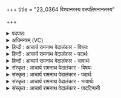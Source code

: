 +++
title = "23_0364 विश्वानरस्य वस्पतिमनानतस्य"

+++
<details><summary>पदपाठः</summary>

वि꣣श्वा꣡न꣢रस्य। वि꣣श्व꣢। नर꣣स्य। वः। प꣡ति꣢꣯म्। अ꣡ना꣢꣯नतस्य। अन्। आ꣣नतस्य। श꣡व꣢꣯सः। ए꣡वैः꣢꣯। च꣣। चर्षणीना꣢म्। ऊ꣣ती꣢। हु꣣वे। र꣡था꣢꣯नाम्। ३६४।
</details>

<details><summary>अधिमन्त्रम् (VC)</summary>

- इन्द्रः
- प्रियमेध आङ्गिरसः
- अनुष्टुप्
- गान्धारः
- ऐन्द्रं काण्डम्
</details>

<details><summary>हिन्दी : आचार्य रामनाथ वेदालंकार - विषयः</summary>

अगले मन्त्र में बलाधिपति परमेश्वर और राजा का आह्वान किया गया है।
</details>

<details><summary>हिन्दी : आचार्य रामनाथ वेदालंकार - पदार्थः</summary>

पदार्थान्वयभाषाः -  प्रथम—परमात्मा के पक्ष में। हे इन्द्र जगदीश्वर ! (विश्वानरस्य) सब जगत् के सञ्चालक (अनानतस्य) कहीं भी न झुकनेवाले अर्थात् पराजित न होनेवाले (शवसः) बल के (पतिम्) अधीश्वर (वः) आपको (चर्षणीनाम्) मनुष्यों की (एवैः) सत्कामनाओं की पूर्तियों के लिए, और (रथानाम्) उनके शरीररूप रथों को (ऊती) लक्ष्य के प्रति प्रेरित करने तथा रक्षित करने के लिए, मैं (हुवे) पुकारता हूँ ॥ द्वितीय—राजा के पक्ष में। हे राजन् ! (विश्वानरस्य) सबसे आगे जानेवाली, (अनानतस्य) शत्रुओं के आगे न झुकनेवाली अर्थात् उनसे पराजित न होनेवाली (शवसः) सेना के (पतिम्) स्वामी (वः) आपको (चर्षणीनाम्) प्रजाजनों की (एवैः) महत्त्वाकांक्षाओं तथा प्रारब्ध कार्यों की पूर्ति के लिए, और (रथानाम्) विमानादि यानों को (ऊती) चलाने के लिए (हुवे) पुकारता हूँ ॥५॥ इस मन्त्र में श्लेषालङ्कार है ॥५॥
</details>

<details><summary>हिन्दी : आचार्य रामनाथ वेदालंकार - भावार्थः</summary>

भावार्थभाषाः -  जगदीश्वर ही जीवात्माओं को उनकी जीवनयात्रा के लिए कर्मानुसार उत्कृष्ट मानव शरीररूप रथ प्रदान करता है। वैसे ही राजा राष्ट्र में प्रजाजनों की शीघ्र यात्रा के लिए विमानादि रथों का निर्माण कराये ॥५॥
</details>

<details><summary>संस्कृत : आचार्य रामनाथ वेदालंकार - विषयः</summary>

अथ बलाधिपतिः परमेश्वरो नृपतिश्चाहूयते।
</details>

<details><summary>संस्कृत : आचार्य रामनाथ वेदालंकार - पदार्थः</summary>

पदार्थान्वयभाषाः -  प्रथमः—परमात्मपरः। हे इन्द्र जगदीश्वर ! (विश्वानरस्य) सर्वजगत्संचालकस्य। विश्वं सर्वं जगत् नृणाति नयतीति विश्वानरः। पूर्वपदस्य दीर्घश्छान्दसः। नॄ नये क्र्यादिः। (अनानतस्य) क्वचिदपि अपराजितस्य (शवसः) बलस्य (पतिम्) अधीश्वरम् (वः) त्वाम् छन्दसि षष्ठीचतुर्थीद्वितीयासु एकवचनस्यापि युष्मदस्मदोर्वस्नसादेशौ दृश्येते। चर्षणीनाम् मनुष्याणाम् (एवैः) कामैः निमित्तभूतैः। एवैः कामैरिति यास्कः। निरु० १२।२०। तेषां सत्कामानां पूर्त्यर्थमिति भावः, (रथानाम्) तदीयशरीररथानाम् (ऊती) लक्ष्यं प्रति प्रेरणाय रक्षणाय च। गत्यर्थस्य रक्षणार्थस्य च अव धातोः क्तिनि निपातः ‘ऊतिः’ इति। ततः ऊतिशब्दात् चतुर्थ्येकवचने ‘सुपां सुलुक्०। ७।१।३९’ इति पूर्वसवर्णदीर्घः। अहम् (हुवे) आह्वयामि ॥ अथ द्वितीयः—राजपरः। हे राजन् ! विश्वानरस्य सर्वेभ्योऽग्रेसरस्य, (अनानतस्य) शत्रूणां पुरतः अपराजितस्य (शवसः) सैन्यस्य (पतिम्) अधीश्वरम् (वः) त्वाम् (चर्षणीनाम्) प्रजाजनानाम् (एवैः) महत्त्वाकाङ्क्षाणां प्रारब्धानां महतां कार्याणां वा पूर्त्यर्थम्। एवः इति इच्छार्थाद् गत्यर्थाद् वा इण् धातोः वन् प्रत्यये रूपम्। (रथानाम्) विमानादियानानाम् (ऊती) गमनाय च (हुवे) आह्वयामि ॥५॥ मन्त्रमिमं यास्काचार्य एवं व्याख्यातवान्—“विश्वानरस्य आदित्यस्य अनानतस्य शवसो महतो बलस्य, एवैश्च कामैः अयनैः अवनैर्वा, चर्षणीनां मनुष्याणाम्, ऊत्या च पथा रथानाम् इन्द्रमस्मिन् यज्ञे ह्वयामि” इति (निरु० १२।२०)। अत्र श्लेषालङ्कारः ॥५॥
</details>

<details><summary>संस्कृत : आचार्य रामनाथ वेदालंकार - भावार्थः</summary>

भावार्थभाषाः -  जगदीश्वरो जीवात्मभ्यस्तज्जीवनयात्रार्थं कर्मानुसारमुत्कृष्टान् मानवशरीररथान् प्रददाति। तथैव राजा राष्ट्रे प्रजाजनानां सद्यो यात्रार्थं विमानादिरथान् प्रकल्पयेत् ॥५॥
</details>

<details><summary>संस्कृत : आचार्य रामनाथ वेदालंकार - पादटिप्पनी</summary>

टिप्पणी:   १. ऋ० ८।६८।४।
</details>